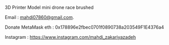 3D Printer Model mini drone race brushed

Email : mahdi07860@gmail.com.

Donate MetaMask eth : 0x178896e2fbec0701f0890738a203549F1E4376a4

Instagram : https://www.instagram.com/mahdi_zakariyazadeh

